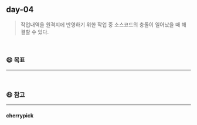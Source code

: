 ## day-04
> 작업내역을 원격지에 반영하기 위한 작업 중 소스코드의 충돌이 일어났을 때 해결할 수 있다.

<br>

### :smile: 목표
---


<br>


### 😃 참고 
---

#### cherrypick
